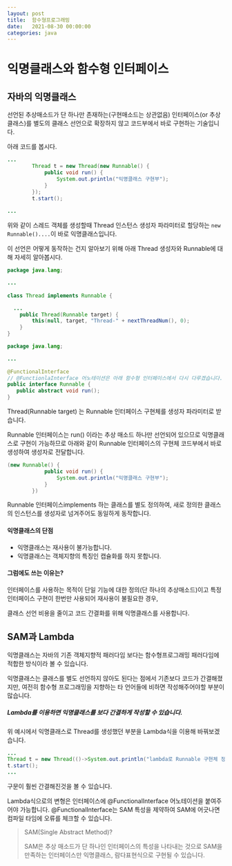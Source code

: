 ```yaml
---
layout: post
title:  함수형프로그래밍
date:   2021-08-30 00:00:00
categories: java
---
```


# 익명클래스와 함수형 인터페이스

## 자바의 익명클래스

  선언된 추상매소드가 단 하나만 존재하는(구현매소드는 상관없음) 인터페이스(or 추상클래스)를 별도의 클래스 선언으로 확장하지 않고 코드부에서 바로 구현하는 기술입니다.

아래 코드를 봅시다.       

```java
...
        Thread t = new Thread(new Runnable() {
            public void run() {
                System.out.println("익명클래스 구현부");
            }
        });
		t.start();
    
...
```

위와 같이 스레드 객체를 생성할때 Thread 인스턴스 생성자 파라미터로 할당하는 ```new Runnable()....```이 바로 익명클래스입니다.

이 선언은 어떻게 동작하는 건지 알아보기 위해 아래 Thread 생성자와 Runnable에 대해 자세히 알아봅시다.



```java
package java.lang;

...
  
class Thread implements Runnable {

  ...
	public Thread(Runnable target) {
        this(null, target, "Thread-" + nextThreadNum(), 0);
    }
}

```



```java
package java.lang;

...
  
@FunctionalInterface
// @FunctionlaInterface 어노테이션은 아래 함수형 인터페이스에서 다시 다루겠습니다.
public interface Runnable {    
   public abstract void run();
}
```

Thread(Runnable target) 는 Runnable 인터페이스 구현체를 생성자 파라미터로 받습니다.

Runnable 인터페이스는 run() 이라는 추상 매소드 하나만 선언되어 있으므로 익명클래스로 구현이 가능하므로 아래와 같이 Runnable 인터페이스의 구현체 코드부에서 바로 생성하여 생성자로 전달합니다.

```java
(new Runnable() {
            public void run() {
                System.out.println("익명클래스 구현부");
            }
        })
```

 Runnable 인터페이스implements 하는 클래스를 별도 정의하여,  새로 정의한 클래스의 인스턴스를 생성자로 넘겨주어도 동일하게 동작합니다.



#### 익명클래스의 단점

- 익명클래스는 재사용이 불가능합니다.
- 익명클래스는 객체지향의 특징인 캡슐화를 하지 못합니다.



#### 그럼에도 쓰는 이유는?

인터페이스를 사용하는 목적이 단일 기능에 대한 정의(단 하나의 추상매소드)이고 특정 인터페이스 구현이 한번만 사용되어 재사용이 불필요한 경우,

클래스 선언 비용을 줄이고 코드 간결화를 위해 익명클래스를 사용합니다.



## SAM과 Lambda

  익명클래스는 자바의 기존 객체지향적 패러다임 보다는 함수형프로그래밍 패러다임에 적합한 방식이라 볼 수 있습니다. 

  익명클래스는 클래스를 별도 선언하지 않아도 된다는 점에서 기존보다 코드가 간결해졌지만, 여전히 함수형 프로그래밍을 지향하는 타 언어들에 비하면 작성해주어야할 부분이 많습니다.



##### Lambda를 이용하면 익명클래스를 보다 간결하게 작성할 수 있습니다.

위 예시에서 익명클래스로 Thread를 생성했던 부분을 Lambda식을 이용해 바꿔보겠습니다.

```java
...
Thread t = new Thread(()->System.out.println("lambda로 Runnable 구현체 정의"));
t.start();
...
```



구문이 훨씬 간결해진것을 볼 수 있습니다.

Lambda식으로의 변형은 인터페이스에 @FunctionalInterface 어노테이션을 붙여주어야 가능합니다. @FunctionalInterface는 SAM 특성을 제약하여 SAM에 어긋나면 컴파일 타임에 오류를 체크할 수 있습니다.

>SAM(Single Abstract Method)?
>
>SAM은 추상 매소드가 단 하나인 인터페이스의 특성을 나타내는 것으로 SAM을 만족하는 인터페이스만 익명클래스, 람다표현식으로 구현될 수 있습니다.